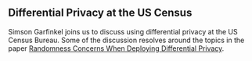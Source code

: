 ## Differential Privacy at the US Census

Simson Garfinkel joins us to discuss using differential privacy at the US Census Bureau.  Some of the discussion resolves around the topics in the paper [Randomness Concerns When Deploying Differential Privacy](https://arxiv.org/abs/2009.03777).

